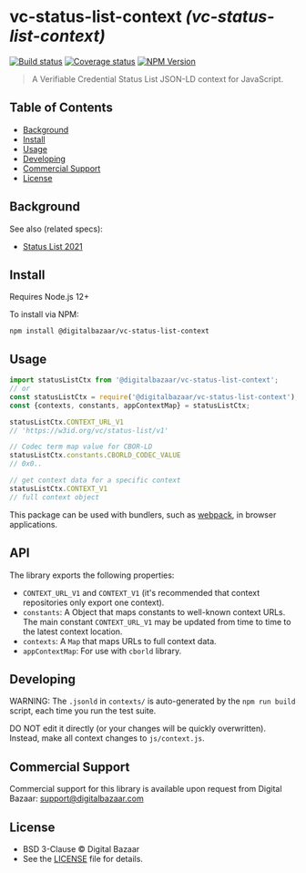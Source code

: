 # vc-status-list-context _(vc-status-list-context)_

[![Build status](https://img.shields.io/github/workflow/status/digitalbazaar/vc-status-list-context/Node.js%20CI)](https://github.com/digitalbazaar/vc-status-list-context/actions?query=workflow%3A%22Node.js+CI%22)
[![Coverage status](https://img.shields.io/codecov/c/github/digitalbazaar/vc-status-list-context)](https://codecov.io/gh/digitalbazaar/vc-status-list-context)
[![NPM Version](https://img.shields.io/npm/v/vc-status-list-context.svg)](https://npm.im/vc-status-list-context)

> A Verifiable Credential Status List JSON-LD context for JavaScript.

## Table of Contents

- [Background](#background)
- [Install](#install)
- [Usage](#usage)
- [Developing](#developing)
- [Commercial Support](#commercial-support)
- [License](#license)

## Background

See also (related specs):

* [Status List 2021](https://w3c-ccg.github.io/vc-status-list-2021/)

## Install

Requires Node.js 12+

To install via NPM:

```
npm install @digitalbazaar/vc-status-list-context
```

## Usage

```js
import statusListCtx from '@digitalbazaar/vc-status-list-context';
// or
const statusListCtx = require('@digitalbazaar/vc-status-list-context');
const {contexts, constants, appContextMap} = statusListCtx;

statusListCtx.CONTEXT_URL_V1
// 'https://w3id.org/vc/status-list/v1'

// Codec term map value for CBOR-LD
statusListCtx.constants.CBORLD_CODEC_VALUE
// 0x0..

// get context data for a specific context
statusListCtx.CONTEXT_V1
// full context object
```

This package can be used with bundlers, such as [webpack][], in browser
applications.

## API

The library exports the following properties:
- `CONTEXT_URL_V1` and `CONTEXT_V1` (it's recommended that context repositories only export one context).
- `constants`: A Object that maps constants to well-known context URLs. The
  main constant `CONTEXT_URL_V1` may be updated from time to time to the
  latest context location.
- `contexts`: A `Map` that maps URLs to full context data.
- `appContextMap`: For use with `cborld` library.

## Developing

WARNING: The `.jsonld` in `contexts/` is auto-generated by the `npm run build` script,
each time you run the test suite.

DO NOT edit it directly (or your changes will be quickly overwritten).
Instead, make all context changes to `js/context.js`.

## Commercial Support

Commercial support for this library is available upon request from
Digital Bazaar: support@digitalbazaar.com

## License

- BSD 3-Clause © Digital Bazaar
- See the [LICENSE](./LICENSE) file for details.

[webpack]: https://webpack.js.org/
